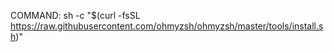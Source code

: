 COMMAND: sh -c "$(curl -fsSL https://raw.githubusercontent.com/ohmyzsh/ohmyzsh/master/tools/install.sh)"